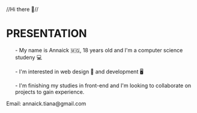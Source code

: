 //Hi there 👋//

<h1>PRESENTATION</h1>

<ul>
  <p> - My name is Annaick 🇲🇬, 18 years old and I'm a computer science studeny 💻 <br></p>
  <p> - I'm interested in web design 🌇 and development 🖥<br></p>
  <p> - I'm finishing my studies in front-end and I'm looking to collaborate on projects to gain experience. <br></p>
</ul>
Email: annaick.tiana@gmail.com


